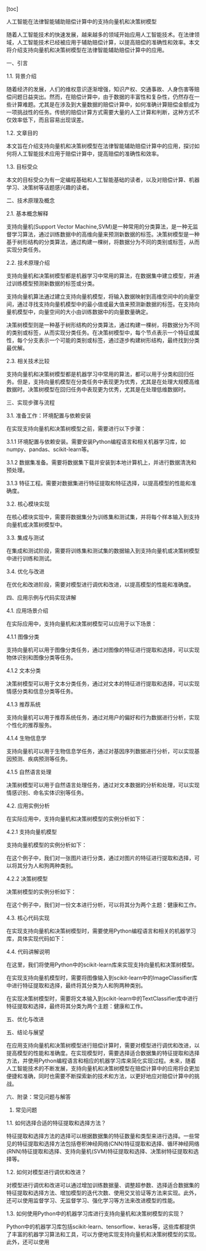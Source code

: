 
[toc]                    
                
                
人工智能在法律智能辅助赔偿计算中的支持向量机和决策树模型

随着人工智能技术的快速发展，越来越多的领域开始应用人工智能技术。在法律领域，人工智能技术已经被应用于辅助赔偿计算，以提高赔偿的准确性和效率。本文将介绍支持向量机和决策树模型在法律智能辅助赔偿计算中的应用。

一、引言

1.1. 背景介绍

随着经济的发展，人们的维权意识逐渐增强，知识产权、交通事故、人身伤害等赔偿问题日益突出。然而，在赔偿计算中，由于数据的丰富性和复杂性，仍然存在一些计算难题。尤其是在涉及到大量数据的赔偿计算中，如何准确计算赔偿金额成为一项挑战性的任务。传统的赔偿计算方式需要大量的人工计算和判断，这种方式不仅效率低下，而且容易出现误差。

1.2. 文章目的

本文旨在介绍支持向量机和决策树模型在法律智能辅助赔偿计算中的应用，探讨如何将人工智能技术应用于赔偿计算中，提高赔偿的准确性和效率。

1.3. 目标受众

本文的目标受众为有一定编程基础和人工智能基础的读者，以及对赔偿计算、机器学习、决策树等话题感兴趣的读者。

二、技术原理及概念

2.1. 基本概念解释

支持向量机(Support Vector Machine,SVM)是一种常用的分类算法，是一种无监督学习算法，通过训练数据中的高维向量来预测新数据的标签。决策树模型是一种基于树形结构的分类算法，通过构建一棵树，将数据分为不同的类别或标签，从而实现分类任务。

2.2. 技术原理介绍

支持向量机和决策树模型都是机器学习中常用的算法，在数据集中建立模型，并通过训练模型预测新数据的标签或分类。

支持向量机算法通过建立支持向量机模型，将输入数据映射到高维空间中的向量空间，通过寻找支持向量机模型中的最小值或最大值来预测新数据的标签。在支持向量机模型中，向量空间的大小由训练数据中的向量数量确定。

决策树模型则是一种基于树形结构的分类算法，通过构建一棵树，将数据分为不同的类别或标签，从而实现分类任务。在决策树模型中，每个节点表示一个特征或属性，每个分支表示一个可能的类别或标签，通过逐步构建树形结构，最终找到分类最优解。

2.3. 相关技术比较

支持向量机和决策树模型都是机器学习中常用的算法，都可以用于分类和回归任务。但是，支持向量机模型在分类任务中表现更为优秀，尤其是在处理大规模高维数据时。决策树模型在回归任务中表现更为优秀，尤其是在处理低维数据时。

三、实现步骤与流程

3.1. 准备工作：环境配置与依赖安装

在实现支持向量机和决策树模型之前，需要进行以下步骤：

3.1.1 环境配置与依赖安装。需要安装Python编程语言和相关机器学习库，如numpy、pandas、scikit-learn等。

3.1.2 数据集准备。需要将数据集下载并安装到本地计算机上，并进行数据清洗和预处理。

3.1.3 特征工程。需要对数据集进行特征提取和特征选择，以提高模型的性能和准确度。

3.2. 核心模块实现

在核心模块实现中，需要将数据集分为训练集和测试集，并将每个样本输入到支持向量机或决策树模型中。

3.3. 集成与测试

在集成和测试阶段，需要将训练集和测试集的数据输入到支持向量机或决策树模型中进行训练和测试。

3.4. 优化与改进

在优化和改进阶段，需要对模型进行调优和改进，以提高模型的性能和准确度。

四、应用示例与代码实现讲解

4.1. 应用场景介绍

在实际应用中，支持向量机和决策树模型可以应用于以下场景：

4.1.1 图像分类

支持向量机可以用于图像分类任务，通过对图像的特征进行提取和选择，可以实现物体识别和图像分类等任务。

4.1.2 文本分类

决策树模型可以用于文本分类任务，通过对文本的特征进行提取和选择，可以实现情感分类和信息分类等任务。

4.1.3 推荐系统

支持向量机可以用于推荐系统任务，通过对用户的偏好和行为数据进行分析，实现个性化的推荐服务。

4.1.4 生物信息学

支持向量机可以用于生物信息学任务，通过对基因序列数据进行分析，可以实现基因预测、疾病预测等任务。

4.1.5 自然语言处理

决策树模型可以用于自然语言处理任务，通过对文本数据的分析和处理，可以实现情感识别、命名实体识别等任务。

4.2. 应用实例分析

在实际应用中，支持向量机和决策树模型的实例分析如下：

4.2.1 支持向量机模型

支持向量机模型的实例分析如下：

在这个例子中，我们对一张图片进行分类，通过对图片的特征进行提取和选择，可以将其分为人和狗两种类别。

4.2.2 决策树模型

决策树模型的实例分析如下：

在这个例子中，我们对一份文本进行分析，可以将其分为两个主题：健康和工作。

4.3. 核心代码实现

在实现支持向量机和决策树模型时，需要使用Python编程语言和相关的机器学习库，具体实现代码如下：

4.4. 代码讲解说明

在这里，我们将使用Python中的scikit-learn库来实现支持向量机和决策树模型。

在实现支持向量机模型时，需要将图像输入到scikit-learn中的ImageClassifier库中进行特征提取和选择，最终将其分类为人和狗两种类别。

在实现决策树模型时，需要将文本输入到scikit-learn中的TextClassifier库中进行特征提取和选择，最终将其分类为两个主题：健康和工作。

五、优化与改进

五、结论与展望

在应用支持向量机和决策树模型进行赔偿计算时，需要对模型进行调优和改进，以提高模型的性能和准确度。在实现模型时，需要选择适合数据集的特征提取和选择方法，并使用Python编程语言和相应的机器学习库来简化实现过程。未来，随着人工智能技术的不断发展，支持向量机和决策树模型在赔偿计算中的应用将会更加便捷和准确，同时也需要不断探索新的技术和方法，以更好地应对赔偿计算中的挑战。

六、附录：常见问题与解答

1. 常见问题

1.1. 如何选择合适的特征提取和选择方法？

特征提取和选择方法的选择可以根据数据集的特征数量和类型来进行选择。一些常见的特征提取和选择方法包括卷积神经网络(CNN)特征提取和选择、循环神经网络(RNN)特征提取和选择、支持向量机(SVM)特征提取和选择、决策树特征提取和选择等。

1.2. 如何对模型进行调优和改进？

对模型进行调优和改进可以通过增加训练数据量、调整超参数、选择适合数据集的特征提取和选择方法、增加模型的迭代次数、使用交叉验证等方法来实现。此外，还可以使用监督学习、无监督学习、强化学习等方法来改进模型的性能。

1.3. 如何使用Python中的机器学习库进行支持向量机和决策树模型的实现？

Python中的机器学习库包括scikit-learn、tensorflow、keras等，这些库都提供了丰富的机器学习算法和工具，可以方便地实现支持向量机和决策树模型的实现。此外，还可以使用

